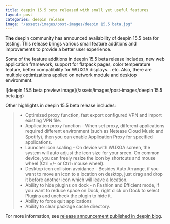 ```yaml
---
title: deepin 15.5 beta released with small yet useful features
layout: post
categories: deepin release
image: "/assets/images/post-images/deepin 15.5 beta.jpg"
---
```


**The** deepin community has announced availability of deepin 15.5 beta for testing. This release brings various small feature additions and improvements to provide a better user experience.

Some of the feature additions in deepin 15.5 beta release includes, new web application framework, support for flatpack pages, color temperature feature, better compatibility for WUXGA displays... etc. Also, there are multiple optimizations applied on network module and desktop environment.

![deepin 15.5 beta preview image](/assets/images/post-images/deepin 15.5 beta.jpg)

Other highlights in deepin 15.5 beta release includes:
> * Optimized proxy function, fast export configured VPN and import existing VPN file.
> * Application proxy function - When set proxy, different applications required different environment (such as Netease Cloud Music and Spotify), then you can enable Application Proxy for specified applications.
> * Launcher icon scaling - On device with WUXGA screen, the system will auto adjust the icon size for your sreen. On common device, you can freely resize the icon by shortcuts and mouse wheel (Ctrl =/- or Ctrl+mouse wheel).
> * Desktop icon collision avoidance - Besides Auto Arrange, if you want to move an icon to a location on desktop, just drag and drop it before another icon which will leave a location.
> * Ability to hide plugins on dock - n Fashion and Efficient mode, if you want to reduce space on Dock, right click on Dock to select Plugins and uncheck the plugin to hide it.
> * Ability to force quit applications
> * Ability to clear package cache directory.

For more information, see [release announcement published in deepin blog](https://www.deepin.org/en/2017/11/15/deepin-15-5-beta-small-and-beautiful-features/).